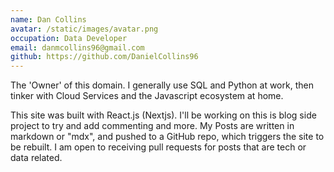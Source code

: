 ```yaml
---
name: Dan Collins
avatar: /static/images/avatar.png
occupation: Data Developer
email: danmcollins96@gmail.com
github: https://github.com/DanielCollins96
---
```


The 'Owner' of this domain. I generally use SQL and Python at work, then tinker with Cloud Services and the Javascript ecosystem at home.

This site was built with React.js (Nextjs). I'll be working on this is blog side project to try and add commenting and more. My Posts are written in markdown or "mdx", and pushed to a GitHub repo, which triggers the site to be rebuilt. I am open to receiving pull requests for posts that are tech or data related.
